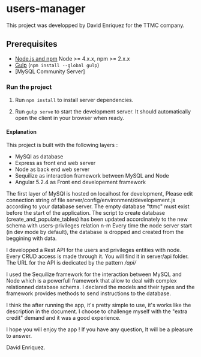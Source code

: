 # users-manager

This project was developped by David Enriquez for the TTMC company.

## Prerequisites

- [Node.js and npm](nodejs.org) Node >= 4.x.x, npm >= 2.x.x
- [Gulp](http://gulpjs.com/) (`npm install --global gulp`)
- [MySQL Community Server]

### Run the project

1. Run `npm install` to install server dependencies.

2. Run `gulp serve` to start the development server. It should automatically open the client in your browser when ready.

#### Explanation

This project is built with the following layers : 
 - MySQl as database 
 - Express as front end web server
 - Node as back end web server
 - Sequilize as interaction framework between MySQL and Node 
 - Angular 5.2.4 as Front end developement framework

 The first layer of MySQl is hosted on localhost for development,
 Please edit connection string of file server/config/environment/developement.js according to your database server.
 The empty database "ttmc" must exist before the start of the application.
 The script to create database (create_and_populate_tables) has been updated accordinately to the new schema with users-privileges relation n-m
 Every time the node server start (in dev mode by default), the database is dropped and created from the beggining with data.

 I developped a Rest API for the users and privileges entities with node. Every CRUD access is made through it.
 You will find it in server/api folder.
 The URL for the API is dedicated by the pattern */api/*

 I used the Sequilize framework for the interaction between MySQL and Node which is a powerfull framework that allow to deal with complex relationned database schema.
 I declared the models and their types and the framework provides methods to send instructions to the database.

 I think the after running the app, it's pretty simple to use, it's works like the description in the document.
 I choose to challenge myself with the "extra credit" demand and it was a good experience.

 I hope you will enjoy the app !
 If you have any question, It will be a pleasure to answer.
 
 David Enriquez.
 
